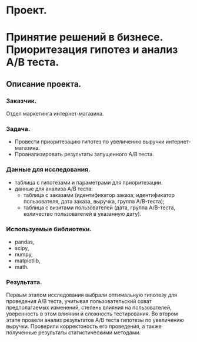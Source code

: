 # Проект.
# Принятие решений в бизнесе. Приоритезация гипотез и анализ А/В теста.
## Описание проекта.
### Заказчик.
Отдел маркетинга интернет-магазина.
### Задача.
- Провести приоритезацию гипотез по увеличению выручки интернет-магазина. 
- Проанализировать результаты запущенного А/В теста.
### Данные для исследования.
- таблица с гипотезами и параметрами для приоритезации.
- данные для анализа А/В теста:
  - таблица с заказами (идентификатор заказа; идентификатор пользователя, дата заказа, выручка, группа A/B-теста);
  - таблица с визитами пользователей (дата, группа A/B-теста, количество пользователей в указанную дату).
### Используемые библиотеки.
- pandas,
- scipy,
- numpy,
- matplotlib,
- math.
### Результата.
Первым этапом исследования выбрали оптимальную гипотезу для проведения А/В теста, учитывая пользовательский охват предполагаемых изменений, степень влияния на пользователей, уверенность в этом влиянии и сложность тестирования. Во втором этапе провели анализ результатов А/В теста гипотезы по увеличению выручки. Проверили корректоность его проведения, а также полученные результаты статистическими методами.
